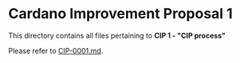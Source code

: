 # Cardano Improvement Proposal 1 


This directory contains all files pertaining to **CIP 1 - "CIP process"**  

Please refer to [CIP-0001.md](./CIP-0001.md). 
  
